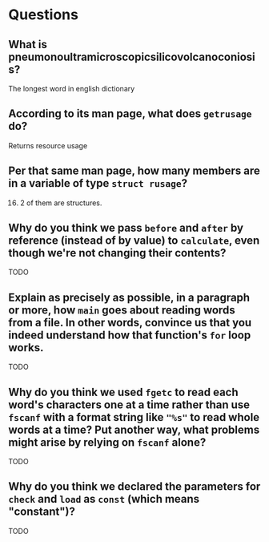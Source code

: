 # Questions

## What is pneumonoultramicroscopicsilicovolcanoconiosis?

The longest word in english dictionary

## According to its man page, what does `getrusage` do?

Returns resource usage

## Per that same man page, how many members are in a variable of type `struct rusage`?

16. 2 of them are structures.

## Why do you think we pass `before` and `after` by reference (instead of by value) to `calculate`, even though we're not changing their contents?

TODO

## Explain as precisely as possible, in a paragraph or more, how `main` goes about reading words from a file. In other words, convince us that you indeed understand how that function's `for` loop works.

TODO

## Why do you think we used `fgetc` to read each word's characters one at a time rather than use `fscanf` with a format string like `"%s"` to read whole words at a time? Put another way, what problems might arise by relying on `fscanf` alone?

TODO

## Why do you think we declared the parameters for `check` and `load` as `const` (which means "constant")?

TODO
